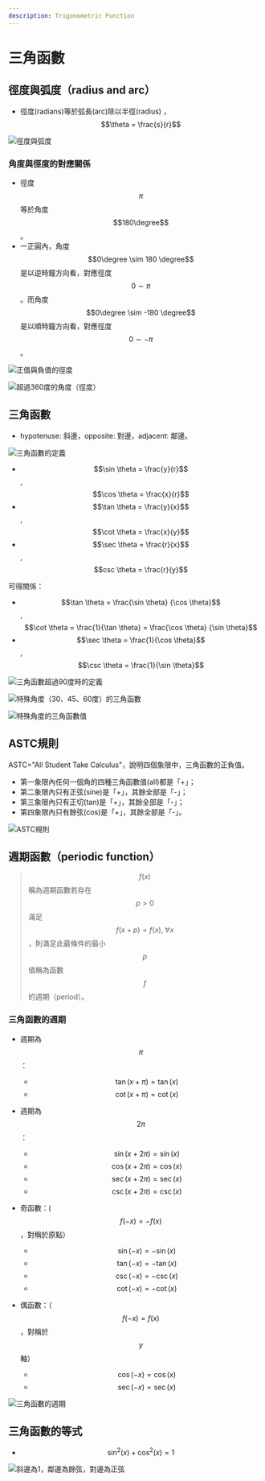 ```yaml
---
description: Trigonometric Function
---
```


# 三角函數

## 徑度與弧度（radius and arc）

* 徑度\(radians\)等於弧長\(arc\)除以半徑\(radius\)  ，$$\theta = \frac{s}{r}$$

![&#x5F91;&#x5EA6;&#x8207;&#x5F27;&#x5EA6;](../.gitbook/assets/radius_arc-min.png)

### 角度與徑度的對應關係

* 徑度$$\pi$$等於角度$$180\degree$$。
* 一正圓內，角度$$0\degree \sim 180 \degree$$是以逆時鐘方向看，對應徑度$$0 \sim \pi$$。而角度$$0\degree \sim -180 \degree$$是以順時鐘方向看，對應徑度$$0 \sim -\pi$$。

![&#x6B63;&#x503C;&#x8207;&#x8CA0;&#x503C;&#x7684;&#x5F91;&#x5EA6;](../.gitbook/assets/angle-min.png)

![&#x8D85;&#x904E;360&#x5EA6;&#x7684;&#x89D2;&#x5EA6;&#xFF08;&#x5F91;&#x5EA6;&#xFF09;](../.gitbook/assets/angle_rad_-min.png)

## 三角函數

* hypotenuse: 斜邊，opposite: 對邊，adjacent: 鄰邊。

![&#x4E09;&#x89D2;&#x51FD;&#x6578;&#x7684;&#x5B9A;&#x7FA9;](../.gitbook/assets/tri-func-min.png)

* $$\sin \theta = \frac{y}{r}$$, $$\cos \theta = \frac{x}{r}$$
* $$\tan \theta = \frac{y}{x}$$, $$\cot \theta = \frac{x}{y}$$
* $$\sec \theta = \frac{r}{x}$$, $$csc \theta = \frac{r}{y}$$

可得關係：

* $$\tan \theta =  \frac{\sin \theta} {\cos \theta}$$, $$\cot \theta = \frac{1}{\tan \theta} = \frac{\cos \theta} {\sin \theta}$$
* $$\sec \theta = \frac{1}{\cos \theta}$$, $$\csc \theta = \frac{1}{\sin \theta}$$

![&#x4E09;&#x89D2;&#x51FD;&#x6578;&#x8D85;&#x904E;90&#x5EA6;&#x6642;&#x7684;&#x5B9A;&#x7FA9;](../.gitbook/assets/tri-func_over-angle-min.png)



![&#x7279;&#x6B8A;&#x89D2;&#x5EA6;&#xFF08;30&#x3001;45&#x3001;60&#x5EA6;&#xFF09;&#x7684;&#x4E09;&#x89D2;&#x51FD;&#x6578;](../.gitbook/assets/spec_tri-func-min.png)

![&#x7279;&#x6B8A;&#x89D2;&#x5EA6;&#x7684;&#x4E09;&#x89D2;&#x51FD;&#x6578;&#x503C;](../.gitbook/assets/tri-func-spec-value-min.png)

## ASTC規則

ASTC="All Student Take Calculus"，說明四個象限中，三角函數的正負值。

* 第一象限內任何一個角的四種三角函數值\(all\)都是「+」；
* 第二象限內只有正弦\(sine\)是「+」，其餘全部是「-」；
* 第三象限內只有正切\(tan\)是「+」，其餘全部是「-」；
* 第四象限內只有餘弦\(cos\)是「+」，其餘全部是「-」。



![ASTC&#x898F;&#x5247;](../.gitbook/assets/astc-rule-in-trigonometry-min.png)

## 週期函數（periodic function）

> $$f(x)$$稱為週期函數若存在$$p>0$$滿足$$f(x+p)=f(x), ~ \forall x$$，則滿足此最條件的最小$$p$$值稱為函數$$f$$的週期（period）。

### 三角函數的週期

* 週期為$$\pi$$：
  * $$\tan (x + \pi) = \tan(x)$$
  * $$\cot(x + \pi ) =\cot (x)$$
* 週期為$$2\pi$$：
  * $$\sin(x+2\pi) = \sin(x)$$
  * $$\cos(x + 2\pi) = \cos(x)$$
  * $$\sec(x+2\pi) = \sec(x)$$
  * $$\csc(x + 2\pi) = \csc(x)$$
* 奇函數：\($$f(-x)=-f(x)$$，對稱於原點）
  * $$\sin(-x) = - \sin(x)$$
  * $$\tan(-x) = -\tan(x)$$
  * $$\csc(-x) = - \csc(x)$$
  * $$\cot(-x) =  -\cot(x)$$
* 偶函數：（$$f(-x) = f(x)$$，對稱於$$y$$軸）

  * $$\cos(-x) = \cos(x)$$
  * $$\sec(-x) = \sec(x)$$

![&#x4E09;&#x89D2;&#x51FD;&#x6578;&#x7684;&#x9031;&#x671F;](../.gitbook/assets/tri-period-plot-min.png)

## 三角函數的等式

* $$\sin^2(x)+\cos^2(x)=1$$

![&#x659C;&#x908A;&#x70BA;1&#xFF0C;&#x9130;&#x908A;&#x70BA;&#x9918;&#x5F26;&#xFF0C;&#x5C0D;&#x908A;&#x70BA;&#x6B63;&#x5F26;](../.gitbook/assets/sin2x-cos2x-eq1-plot-min.png)

